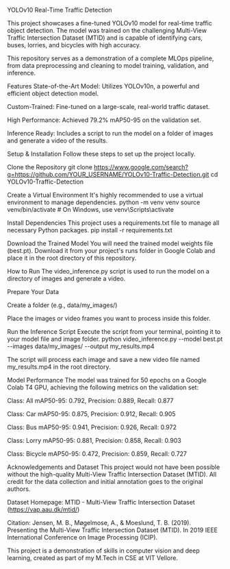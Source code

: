 YOLOv10 Real-Time Traffic Detection

This project showcases a fine-tuned YOLOv10 model for real-time traffic object detection. The model was trained on the challenging Multi-View Traffic Intersection Dataset (MTID) and is capable of identifying cars, buses, lorries, and bicycles with high accuracy.

This repository serves as a demonstration of a complete MLOps pipeline, from data preprocessing and cleaning to model training, validation, and inference.

Features
State-of-the-Art Model: Utilizes YOLOv10n, a powerful and efficient object detection model.

Custom-Trained: Fine-tuned on a large-scale, real-world traffic dataset.

High Performance: Achieved 79.2% mAP50-95 on the validation set.

Inference Ready: Includes a script to run the model on a folder of images and generate a video of the results.

Setup & Installation
Follow these steps to set up the project locally.

Clone the Repository
git clone https://www.google.com/search?q=https://github.com/YOUR_USERNAME/YOLOv10-Traffic-Detection.git
cd YOLOv10-Traffic-Detection

Create a Virtual Environment
It's highly recommended to use a virtual environment to manage dependencies.
python -m venv venv
source venv/bin/activate  # On Windows, use venv\Scripts\activate

Install Dependencies
This project uses a requirements.txt file to manage all necessary Python packages.
pip install -r requirements.txt

Download the Trained Model
You will need the trained model weights file (best.pt). Download it from your project's runs folder in Google Colab and place it in the root directory of this repository.

How to Run
The video_inference.py script is used to run the model on a directory of images and generate a video.

Prepare Your Data

Create a folder (e.g., data/my_images/)

Place the images or video frames you want to process inside this folder.

Run the Inference Script
Execute the script from your terminal, pointing it to your model file and image folder.
python video_inference.py --model best.pt --images data/my_images/ --output my_results.mp4

The script will process each image and save a new video file named my_results.mp4 in the root directory.

Model Performance
The model was trained for 50 epochs on a Google Colab T4 GPU, achieving the following metrics on the validation set:

Class: All
mAP50-95: 0.792, Precision: 0.889, Recall: 0.877

Class: Car
mAP50-95: 0.875, Precision: 0.912, Recall: 0.905

Class: Bus
mAP50-95: 0.941, Precision: 0.926, Recall: 0.972

Class: Lorry
mAP50-95: 0.881, Precision: 0.858, Recall: 0.903

Class: Bicycle
mAP50-95: 0.472, Precision: 0.859, Recall: 0.727

Acknowledgements and Dataset
This project would not have been possible without the high-quality Multi-View Traffic Intersection Dataset (MTID). All credit for the data collection and initial annotation goes to the original authors.

Dataset Homepage: MTID - Multi-View Traffic Intersection Dataset (https://vap.aau.dk/mtid/)

Citation: Jensen, M. B., Møgelmose, A., & Moeslund, T. B. (2019). Presenting the Multi-View Traffic Intersection Dataset (MTID). In 2019 IEEE International Conference on Image Processing (ICIP).

This project is a demonstration of skills in computer vision and deep learning, created as part of my M.Tech in CSE at VIT Vellore.
